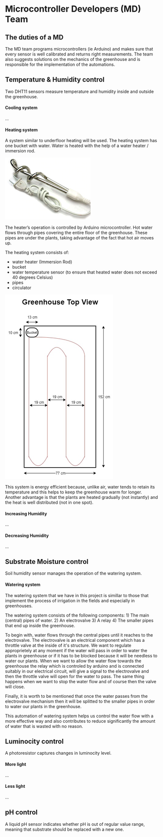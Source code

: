 # Microcontroller Developers (MD) Team

## The duties of a MD
The MD team programs microcontrollers (ie Arduino) and makes sure that every sensor is well calibrated and returns right measurements. The team also suggests solutions on the mechanics of the greenhouse and is responsible for the implementation of the automations. 

## Temperature & Humidity control
Two DHT11 sensors measure temperature and humidity inside and outside the greenhouse.

#### Cooling system
...

#### Heating system
A system similar to underfloor heating will be used. The heating system has one bucket with water. Water is heated with the help of a water heater / immersion rod. 

![Image](readme_images/heating_rod.png)

The heater’s operation is controlled by Arduino microcontroller. Hot water flows through pipes covering the entire floor of the greenhouse. These pipes are under the plants, taking advantage of the fact that hot air moves up.

The heating system consists of:
* water heater (Immersion Rod)
* bucket
* water temperature sensor (to ensure that heated water does not exceed 40 degrees Celsius)
* pipes
* circulator

![Image](readme_images/heating_top_view.jpg)

This system is energy efficient because, unlike air, water tends to retain its temperature and this helps to keep the greenhouse warm for longer. Another advantage is that the plants are heated gradually (not instantly) and the heat is well distributed (not in one spot).

#### Increasing Humidity
...

#### Decreasing Humidity
...

## Substrate Moisture control
Soil humidity sensor manages the operation of the watering system.

#### Watering system
The watering system that we have in this project is simillar to those that implement the process of irrigation in the fields and especially in greenhouses.

The watering system consists of the following components:
	1) The main (central) pipes of water.
	2) An electrovalve
	3) A relay
	4) The smaller pipes that end up inside the greenhouse.
	
To begin with, water flows through the central pipes until it reaches to the electrovalve.
The electrovalve is an electrical component which has a throttle valve at the inside of it's structure. We want to regulate approprietely at any moment if the water will pass in order to water the plants in greenhouse or if it has to be blocked because it will be needless to water our plants. 
When we want to allow the water flow towards the greenhouse the relay which is controled by arduino and is connected suitably in our electrical circuit, will give a signal to the electrovalve and then the throttle valve will open for the water to pass. The same thing happens when we want to stop the water flow and of course then the valve will close.

Finally, it is worth to be mentioned that once the water passes from the electrovalve mechanism then it will be 
splitted to the smaller pipes in order to water our plants in the greenhouse.

This automation of watering system helps us control the water flow with a more effective way 
and also contributes to reduce significantly the amount of water that is wasted with no reason.

## Luminocity control
A photoresistor captures changes in luminocity level.

#### More light
...

#### Less light
...

## pH control
A liquid pH sensor indicates whether pH is out of regular value range, meaning that substrate should be replaced with a new one.
